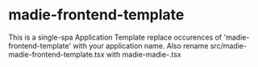 # madie-frontend-template

This is a single-spa Application Template replace occurences of 'madie-frontend-template' with your application name. Also rename src/madie-madie-frontend-template.tsx with madie-madie-<your app>.tsx
